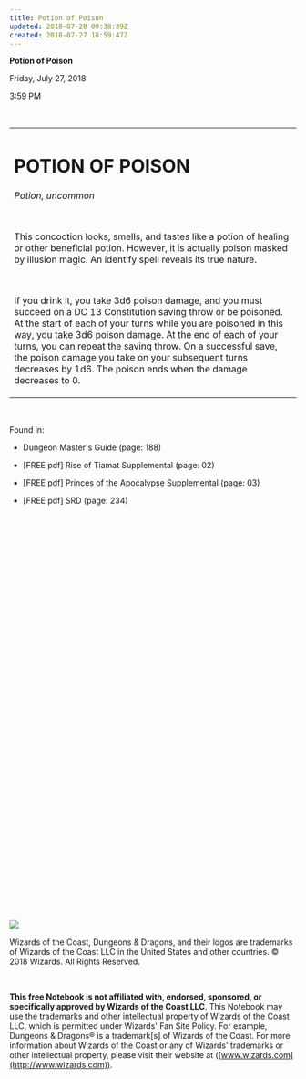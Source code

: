 ```yaml
---
title: Potion of Poison
updated: 2018-07-28 00:38:39Z
created: 2018-07-27 18:59:47Z
---
```


**Potion of Poison**

Friday, July 27, 2018

3:59 PM

 

<table><tbody><tr class="odd"><td><h1 id="potion-of-poison"><strong>POTION OF POISON</strong></h1><p><em>Potion, uncommon</em></p><p> </p><p>This concoction looks, smells, and tastes like a potion of healing or other beneficial potion. However, it is actually poison masked by illusion magic. An identify spell reveals its true nature.</p><p> </p><p>If you drink it, you take 3d6 poison damage, and you must succeed on a DC 13 Constitution saving throw or be poisoned. At the start of each of your turns while you are poisoned in this way, you take 3d6 poison damage. At the end of each of your turns, you can repeat the saving throw. On a successful save, the poison damage you take on your subsequent turns decreases by 1d6. The poison ends when the damage decreases to 0.</p></td></tr></tbody></table>

 

Found in:

-   Dungeon Master's Guide (page: 188)

-   \[FREE pdf\] Rise of Tiamat Supplemental (page: 02)

-   \[FREE pdf\] Princes of the Apocalypse Supplemental (page: 03)

-   \[FREE pdf\] SRD (page: 234)

 

 

 

 

 

 

 

 

 

 

 

 

 

 

 

 

 

 

 

 

 

 

 

![](tmp\media\image1.png)

Wizards of the Coast, Dungeons & Dragons, and their logos are trademarks of Wizards of the Coast LLC in the United States and other countries. © 2018 Wizards. All Rights Reserved.

 

**This free Notebook is not affiliated with, endorsed, sponsored, or specifically approved by Wizards of the Coast LLC**. This Notebook may use the trademarks and other intellectual property of Wizards of the Coast LLC, which is permitted under Wizards' Fan Site Policy. For example, Dungeons & Dragons® is a trademark\[s\] of Wizards of the Coast. For more information about Wizards of the Coast or any of Wizards' trademarks or other intellectual property, please visit their website at ([www.wizards.com](http://www.wizards.com)).
